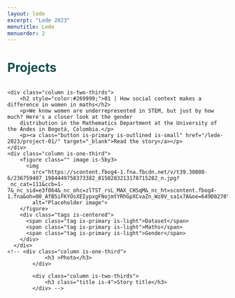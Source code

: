 ```yaml
---
layout: lede
excerpt: "Lede 2023"
menutitle: Lede
menuorder: 2
---
```

<h1 style="color:#134D4D;">Projects</h1>



<div class="columns is-multiline content">
    

    <div class="column is-two-thirds">
        <h2 style="color:#269999;">01 | How social context makes a difference in women in maths</h2>
        <p>We know women are underrepresented in STEM, but just by how much? Here's a closer look at the gender
        distribution in the Mathematics Department at the University of the Andes in Bogotá, Colombia.</p>
        <p><a class="button is-primary is-outlined is-small" href="/lede-2023/project-01/" target="_blank">Read the story</a></p>
    </div>
    <div class="column is-one-third">
        <figure class="" image is-5by3>
          <img
            src="https://scontent.fbog4-1.fna.fbcdn.net/v/t39.30808-6/236759487_1984449758373382_8150283213178715282_n.jpg?_nc_cat=111&ccb=1-7&_nc_sid=e3f864&_nc_ohc=zlTST_rsL_MAX_CHSqM&_nc_ht=scontent.fbog4-1.fna&oh=00_AfB5iFKYOsXEIypxgFNojmtYRhGpXCvaZn_Wz0V_sa1x7A&oe=649D0270"
            alt="Placeholder image">
        </figure>
        <div class="tags is-centered">
          <span class="tag is-primary is-light">Dataset</span>
          <span class="tag is-primary is-light">Maths</span>
          <span class="tag is-primary is-light">Gender</span>
        </div>
      </div>
    <!-- <div class="column is-one-third">
                <h3 >Photo</h3>
            </div>
            
            <div class="column is-two-thirds">
                <h3 class="title is-4">Story title</h3>
            </div> -->
</div>
